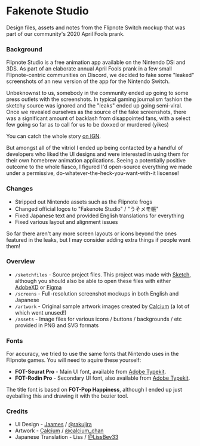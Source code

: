 # Fakenote Studio
Design files, assets and notes from the Flipnote Switch mockup that was part of our community's 2020 April Fools prank.

### Background

Flipnote Studio is a free animation app available on the Nintendo DSi and 3DS. As part of an elaborate annual April Fools prank in a few small Flipnote-centric communities on Discord, we decided to fake some "leaked" screenshots of an new version of the app for the Nintendo Switch. 

Unbeknownst to us, somebody in the community ended up going to some press outlets with the screenshots. In typical gaming journalism fashion the sketchy source was ignored and the "leaks" ended up going semi-viral. Once we revealed ourselves as the source of the fake screenshots, there was a significant amount of backlash from disappointed fans, with a select few going so far as to call for us to be doxxed or murdered (yikes)

You can catch the whole story [on IGN](https://uk.ign.com/articles/the-april-fools-switch-joke-that-went-too-far).

But amongst all of the vitriol I ended up being contacted by a handful of developers who liked the UI designs and were interested in using them for their own homebrew animation applications. Seeing a potentially positive outcome to the whole fiasco, I figured I'd open-source everything we made under a permissive, do-whatever-the-heck-you-want-with-it liscense!

### Changes

* Stripped out Nintendo assets such as the Flipnote frogs
* Changed official logos to "Fakenote Studio" / "うそメモ帳"
* Fixed Japanese text and provided English translations for everything
* Fixed various layout and alignment issues

So far there aren't any more screen layouts or icons beyond the ones featured in the leaks, but I may consider adding extra things if people want them!

### Overview

* `/sketchfiles` - Source project files. This project was made with [Sketch](https://www.sketch.com/), although you should also be able to open these files with either [AdobeXD](https://www.adobe.com/products/xd.html) or [Figma](https://www.figma.com/)
* `/screens` - Full-resolution screenshot mockups in both English and Japanese
* `/artwork` - Original sample artwork images created by [Calcium](https://github.com/calciumchan) (a lot of which went unused!)
* `/assets` - Image files for various icons / buttons / backgrounds / etc provided in PNG and SVG formats

### Fonts

For accuracy, we tried to use the same fonts that Nintendo uses in the Flipnote games. You will need to aquire these yourself:

* **FOT-Seurat Pro** - Main UI font, available from [Adobe Typekit](https://fonts.adobe.com/fonts/fot-seurat-pron).
* **FOT-Rodin Pro** - Secondary UI font, also available from [Adobe Typekit](https://fonts.adobe.com/fonts/fot-rodin-pron).

The title font is based on **FOT-Pop Happiness**, although I ended up just eyeballing this and drawing it with the bezier tool.

### Credits

* UI Design - [Jaames](https://github.com/jaames) / [@rakujira](https://twitter.com/rakujira)
* Artwork - [Calcium](https://github.com/calciumchan) / [@calcium_chan](https://twitter.com/calcium_chan)
* Japanese Translation - Liss / [@LissBev33](https://twitter.com/LissBev33)

